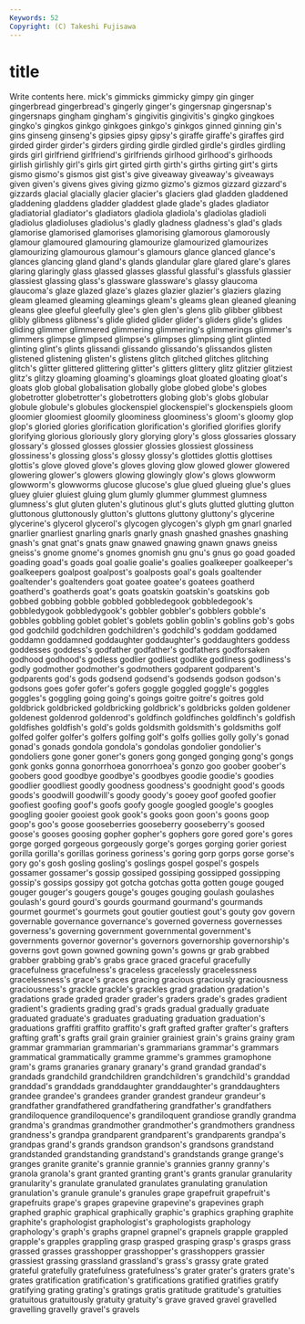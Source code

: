 ```yaml
---
Keywords: 52 
Copyright: (C) Takeshi Fujisawa
---
```


# title

Write contents here.
mick's gimmicks gimmicky gimpy gin ginger gingerbread
gingerbread's gingerly ginger's gingersnap gingersnap's gingersnaps gingham gingham's gingivitis gingivitis's
gingko gingkoes gingko's gingkos ginkgo ginkgoes ginkgo's ginkgos ginned ginning
gin's gins ginseng ginseng's gipsies gipsy gipsy's giraffe giraffe's giraffes
gird girded girder girder's girders girding girdle girdled girdle's girdles
girdling girds girl girlfriend girlfriend's girlfriends girlhood girlhood's girlhoods girlish
girlishly girl's girls girt girted girth girth's girths girting girt's
girts gismo gismo's gismos gist gist's give giveaway giveaway's giveaways
given given's givens gives giving gizmo gizmo's gizmos gizzard gizzard's
gizzards glacial glacially glacier glacier's glaciers glad gladden gladdened gladdening
gladdens gladder gladdest glade glade's glades gladiator gladiatorial gladiator's gladiators
gladiola gladiola's gladiolas gladioli gladiolus gladioluses gladiolus's gladly gladness gladness's
glad's glads glamorise glamorised glamorises glamorising glamorous glamorously glamour glamoured
glamouring glamourize glamourized glamourizes glamourizing glamourous glamour's glamours glance glanced
glance's glances glancing gland gland's glands glandular glare glared glare's
glares glaring glaringly glass glassed glasses glassful glassful's glassfuls glassier
glassiest glassing glass's glassware glassware's glassy glaucoma glaucoma's glaze glazed
glaze's glazes glazier glazier's glaziers glazing gleam gleamed gleaming gleamings
gleam's gleams glean gleaned gleaning gleans glee gleeful gleefully glee's
glen glen's glens glib glibber glibbest glibly glibness glibness's glide
glided glider glider's gliders glide's glides gliding glimmer glimmered glimmering
glimmering's glimmerings glimmer's glimmers glimpse glimpsed glimpse's glimpses glimpsing glint
glinted glinting glint's glints glissandi glissando glissando's glissandos glisten glistened
glistening glisten's glistens glitch glitched glitches glitching glitch's glitter glittered
glittering glitter's glitters glittery glitz glitzier glitziest glitz's glitzy gloaming
gloaming's gloamings gloat gloated gloating gloat's gloats glob global globalisation
globally globe globed globe's globes globetrotter globetrotter's globetrotters globing glob's
globs globular globule globule's globules glockenspiel glockenspiel's glockenspiels gloom gloomier
gloomiest gloomily gloominess gloominess's gloom's gloomy glop glop's gloried glories
glorification glorification's glorified glorifies glorify glorifying glorious gloriously glory glorying
glory's gloss glossaries glossary glossary's glossed glosses glossier glossies glossiest
glossiness glossiness's glossing gloss's glossy glossy's glottides glottis glottises glottis's
glove gloved glove's gloves gloving glow glowed glower glowered glowering
glower's glowers glowing glowingly glow's glows glowworm glowworm's glowworms glucose
glucose's glue glued glueing glue's glues gluey gluier gluiest gluing
glum glumly glummer glummest glumness glumness's glut gluten gluten's glutinous
glut's gluts glutted glutting glutton gluttonous gluttonously glutton's gluttons gluttony
gluttony's glycerine glycerine's glycerol glycerol's glycogen glycogen's glyph gm gnarl
gnarled gnarlier gnarliest gnarling gnarls gnarly gnash gnashed gnashes gnashing
gnash's gnat gnat's gnats gnaw gnawed gnawing gnawn gnaws gneiss
gneiss's gnome gnome's gnomes gnomish gnu gnu's gnus go goad
goaded goading goad's goads goal goalie goalie's goalies goalkeeper goalkeeper's
goalkeepers goalpost goalpost's goalposts goal's goals goaltender goaltender's goaltenders goat
goatee goatee's goatees goatherd goatherd's goatherds goat's goats goatskin goatskin's
goatskins gob gobbed gobbing gobble gobbled gobbledegook gobbledegook's gobbledygook gobbledygook's
gobbler gobbler's gobblers gobble's gobbles gobbling goblet goblet's goblets goblin
goblin's goblins gob's gobs god godchild godchildren godchildren's godchild's goddam
goddamed goddamn goddamned goddaughter goddaughter's goddaughters goddess goddesses goddess's godfather
godfather's godfathers godforsaken godhood godhood's godless godlier godliest godlike godliness
godliness's godly godmother godmother's godmothers godparent godparent's godparents god's gods
godsend godsend's godsends godson godson's godsons goes gofer gofer's gofers
goggle goggled goggle's goggles goggles's goggling going going's goings goitre
goitre's goitres gold goldbrick goldbricked goldbricking goldbrick's goldbricks golden goldener
goldenest goldenrod goldenrod's goldfinch goldfinches goldfinch's goldfish goldfishes goldfish's gold's
golds goldsmith goldsmith's goldsmiths golf golfed golfer golfer's golfers golfing
golf's golfs gollies golly golly's gonad gonad's gonads gondola gondola's
gondolas gondolier gondolier's gondoliers gone goner goner's goners gong gonged
gonging gong's gongs gonk gonks gonna gonorrhoea gonorrhoea's gonzo goo
goober goober's goobers good goodbye goodbye's goodbyes goodie goodie's goodies
goodlier goodliest goodly goodness goodness's goodnight good's goods goods's goodwill
goodwill's goody goody's gooey goof goofed goofier goofiest goofing goof's
goofs goofy google googled google's googles googling gooier gooiest gook
gook's gooks goon goon's goons goop goop's goo's goose gooseberries
gooseberry gooseberry's goosed goose's gooses goosing gopher gopher's gophers gore
gored gore's gores gorge gorged gorgeous gorgeously gorge's gorges gorging
gorier goriest gorilla gorilla's gorillas goriness goriness's goring gorp gorps
gorse gorse's gory go's gosh gosling gosling's goslings gospel gospel's
gospels gossamer gossamer's gossip gossiped gossiping gossipped gossipping gossip's gossips
gossipy got gotcha gotchas gotta gotten gouge gouged gouger gouger's
gougers gouge's gouges gouging goulash goulashes goulash's gourd gourd's gourds
gourmand gourmand's gourmands gourmet gourmet's gourmets gout goutier goutiest gout's
gouty gov govern governable governance governance's governed governess governesses governess's
governing government governmental government's governments governor governor's governors governorship governorship's
governs govt gown gowned gowning gown's gowns gr grab grabbed
grabber grabbing grab's grabs grace graced graceful gracefully gracefulness gracefulness's
graceless gracelessly gracelessness gracelessness's grace's graces gracing gracious graciously graciousness
graciousness's grackle grackle's grackles grad gradation gradation's gradations grade graded
grader grader's graders grade's grades gradient gradient's gradients grading grad's
grads gradual gradually graduate graduated graduate's graduates graduating graduation graduation's
graduations graffiti graffito graffito's graft grafted grafter grafter's grafters grafting
graft's grafts grail grain grainier grainiest grain's grains grainy gram
grammar grammarian grammarian's grammarians grammar's grammars grammatical grammatically gramme gramme's
grammes gramophone gram's grams granaries granary granary's grand grandad grandad's
grandads grandchild grandchildren grandchildren's grandchild's granddad granddad's granddads granddaughter granddaughter's
granddaughters grandee grandee's grandees grander grandest grandeur grandeur's grandfather grandfathered
grandfathering grandfather's grandfathers grandiloquence grandiloquence's grandiloquent grandiose grandly grandma grandma's
grandmas grandmother grandmother's grandmothers grandness grandness's grandpa grandparent grandparent's grandparents
grandpa's grandpas grand's grands grandson grandson's grandsons grandstand grandstanded grandstanding
grandstand's grandstands grange grange's granges granite granite's grannie grannie's grannies
granny granny's granola granola's grant granted granting grant's grants granular
granularity granularity's granulate granulated granulates granulating granulation granulation's granule granule's
granules grape grapefruit grapefruit's grapefruits grape's grapes grapevine grapevine's grapevines
graph graphed graphic graphical graphically graphic's graphics graphing graphite graphite's
graphologist graphologist's graphologists graphology graphology's graph's graphs grapnel grapnel's grapnels
grapple grappled grapple's grapples grappling grasp grasped grasping grasp's grasps
grass grassed grasses grasshopper grasshopper's grasshoppers grassier grassiest grassing grassland
grassland's grass's grassy grate grated grateful gratefully gratefulness gratefulness's grater
grater's graters grate's grates gratification gratification's gratifications gratified gratifies gratify
gratifying grating grating's gratings gratis gratitude gratitude's gratuities gratuitous gratuitously
gratuity gratuity's grave graved gravel gravelled gravelling gravelly gravel's gravels
